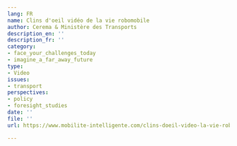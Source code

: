 ```yaml
---
lang: FR
name: Clins d'oeil vidéo de la vie robomobile
author: Cerema & Ministère des Transports
description_en: ''
description_fr: ''
category:
- face_your_challenges_today
- imagine_a_far_away_future
type:
- Video
issues:
- transport
perspectives:
- policy
- foresight_studies
date: ''
file: ''
url: https://www.mobilite-intelligente.com/clins-doeil-video-la-vie-robomobile

---
```

